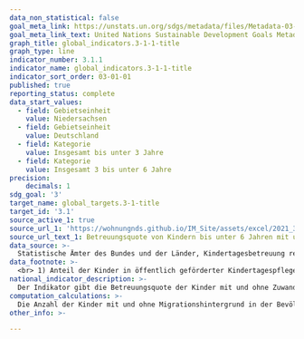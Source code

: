 ```yaml
---
data_non_statistical: false
goal_meta_link: https://unstats.un.org/sdgs/metadata/files/Metadata-03-01-01.pdf
goal_meta_link_text: United Nations Sustainable Development Goals Metadata (pdf 865kB)
graph_title: global_indicators.3-1-1-title
graph_type: line
indicator_number: 3.1.1
indicator_name: global_indicators.3-1-1-title
indicator_sort_order: 03-01-01
published: true
reporting_status: complete
data_start_values:
  - field: Gebietseinheit
    value: Niedersachsen
  - field: Gebietseinheit
    value: Deutschland
  - field: Kategorie
    value: Insgesamt bis unter 3 Jahre
  - field: Kategorie
    value: Insgesamt 3 bis unter 6 Jahre
precision:
    decimals: 1
sdg_goal: '3'
target_name: global_targets.3-1-title
target_id: '3.1'
source_active_1: true
source_url_1: 'https://wohnungnds.github.io/IM_Site/assets/excel/2021_3-1-1.xlsx'
source_url_text_1: Betreuungsquote von Kindern bis unter 6 Jahren mit und ohne Zuwanderungsgeschichte in Kindertagesbetreuung
data_source: >-
  Statistische Ämter des Bundes und der Länder, Kindertagesbetreuung regional 2018; Kinder- und Jugendhilfestatistik / Statistisches Bundesamt; Kinder- und Jugendhilfestatistik, Mikrozensus, Bevölkerungsstatistik
data_footnote: >-
  <br> 1) Anteil der Kinder in öffentlich geförderter Kindertagespflege, die nicht zusätzlich eine Einrichtung der Kindertagesbetreuung oder eine Ganztagsschule besuchen, sowie der Kinder in Kindertageseinrichtungen an allen Kindern in der gleichen Altersgruppe. Da in der Statistik zur Kindertagesbetreuung die Anzahl der betreuten Kinder im jeweiligen Kreis ermittelt wird und keine Zuordnung der Kinder zu ihrem Wohnort erfolgt, kann die Betreuungsquote in einzelnen Kreisen oder evtl. auch in einem Bundesland in Ausnahmefällen über 100 % liegen.							
national_indicator_description: >-
  Der Indikator gibt die Betreuungsquote der Kinder mit und ohne Zuwanderungsgeschichte an, die in öffentlich geförderter Kindertagespflege (z.B. Tagesmütter/-väter) oder Kindertagesbetreuung (z. B. Kindertagesstätten, Hort) betreut werden und nicht zusätzlich eine Einrichtung oder eine Ganztagsschule besuchen. Dargestellt wird der Anteil der Kinder in Kindertageseinrichtungen und Kindertagespflege an allen Kindern in der gleichen Altersgruppe. Die frühkindliche Förderung ist insbesondere für Kinder mit Zuwanderungsgeschichte für den gesamten Bildungserfolg von zentraler Bedeutung. Insbesondere wird der Entwicklung der sprachlichen Fähigkeiten eine Schlüsselrolle bei der gesellschaftlichen Teilhabe zuerkannt, da unter anderem von den Sprachkenntnissen der Zugang zu Bildung, Ausbildung und Arbeitsmarkt abhängen.
computation_calculations: >-
  Die Anzahl der Kinder mit und ohne Migrationshintergrund in der Bevölkerung wurde durch die Auswertung von Daten des Mikrozensus und der Bevölkerungsstatistik ermittelt. Der Mikrozensus erhebt seit 2005 detailliert Angaben, aus denen der Migrationshintergrund einer Person abgeleitet werden kann. Für die Auswertung des Mikrozensus wurde eine Variable gebildet, die der Definition von Migrationshintergrund in den Statistiken der Kindertagesbetreuung (mindestens ein Elternteil ist ausländischer Herkunft) entspricht. Da in der Statistik zur Kindertagesbetreuung die Anzahl der betreuten Kinder im jeweiligen Kreis ermittelt wird und keine Zuordnung der Kinder zu ihrem Wohnort erfolgt, kann die Betreuungsquote in einzelnen Kreisen oder in einem Bundesland in Ausnahmefällen über 100 Prozent liegen.
other_info: >-

---
```

